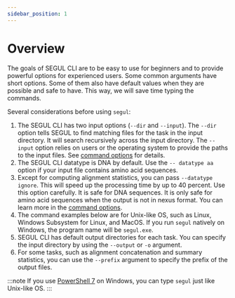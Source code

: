 ```yaml
---
sidebar_position: 1
---
```


# Overview

The goals of SEGUL CLI are to be easy to use for beginners and to provide powerful options for experienced users. Some common arguments have short options. Some of them also have default values when they are possible and safe to have. This way, we will save time typing the commands.

Several considerations before using `segul`:

1. The SEGUL CLI has two input options (`--dir` and `--input`). The `--dir` option tells SEGUL to find matching files for the task in the input directory. It will search recursively across the input directory. The `--input` option relies on users or the operating system to provide the paths to the input files.  See [command options](./command_options) for details.
2. The SEGUL CLI datatype is DNA by default. Use the `-- datatype aa` option if your input file contains amino acid sequences.
3. Except for computing alignment statistics, you can pass `--datatype ignore`. This will speed up the processing time by up to 40 percent. Use this option carefully. It is safe for DNA sequences. It is only safe for amino acid sequences when the output is not in nexus format. You can learn more in the [command options](./command_options#data-types).
4. The command examples below are for Unix-like OS, such as Linux, Windows Subsystem for Linux, and MacOS. If you run `segul` natively on Windows, the program name will be `segul.exe`.
5. SEGUL CLI has default output directories for each task. You can specify the input directory by using the `--output` or `-o` argument.
6. For some tasks, such as alignment concatenation and summary statistics, you can use the `--prefix` argument to specify the prefix of the output files.

:::note
If you use [PowerShell 7](https://learn.microsoft.com/en-us/powershell/scripting/install/installing-powershell-on-windows?view=powershell-7.4) on Windows, you can type `segul` just like Unix-like OS.
:::
